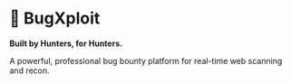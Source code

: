 # 🐞 BugXploit

**Built by Hunters, for Hunters.**

A powerful, professional bug bounty platform for real-time web scanning and recon.
